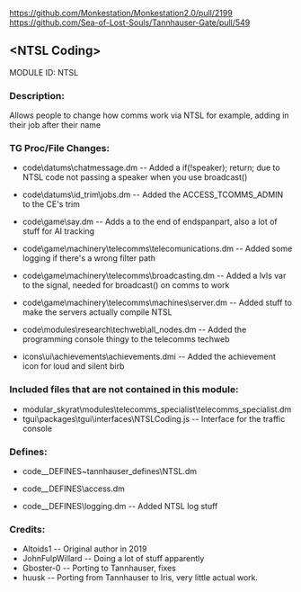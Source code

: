 https://github.com/Monkestation/Monkestation2.0/pull/2199
https://github.com/Sea-of-Lost-Souls/Tannhauser-Gate/pull/549
## \<NTSL Coding>

MODULE ID: NTSL

### Description:

Allows people to change how comms work via NTSL
for example, adding in their job after their name

### TG Proc/File Changes:

- code\datums\chatmessage.dm -- Added a if(!speaker); return; due to NTSL code not passing a speaker when you use broadcast()
- code\datums\id_trim\jobs.dm -- Added the ACCESS_TCOMMS_ADMIN to the CE's trim

- code\game\say.dm -- Adds a </a> to the end of endspanpart, also a lot of stuff for AI tracking
- code\game\machinery\telecomms\telecomunications.dm -- Added some logging if there's a wrong filter path
- code\game\machinery\telecomms\broadcasting.dm -- Added a lvls var to the signal, needed for broadcast() on comms to work
- code\game\machinery\telecomms\machines\server.dm -- Added stuff to make the servers actually compile NTSL

- code\modules\research\techweb\all_nodes.dm -- Added the programming console thingy to the telecomms techweb

- icons\ui\achievements\achievements.dmi -- Added the achievement icon for loud and silent birb

### Included files that are not contained in this module:

- modular_skyrat\modules\telecomms_specialist\telecomms_specialist.dm
- tgui\packages\tgui\interfaces\NTSLCoding.js -- Interface for the traffic console

### Defines:

- code\__DEFINES\~tannhauser_defines\NTSL.dm

- code\__DEFINES\access.dm
- code\__DEFINES\logging.dm -- Added NTSL log stuff

### Credits:

- Altoids1 -- Original author in 2019
- JohnFulpWillard -- Doing a lot of stuff apparently
- Gboster-0 -- Porting to Tannhauser, fixes
- huusk -- Porting from Tannhauser to Iris, very little actual work.
